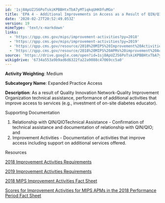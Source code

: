 ```yaml
---
id: '1sj8ApUZJ56PoTskiKPBBHtxTbA7yMTiqkqUHK0fuMGo'
title: 'EPA 4 - Additional Improvements in Access as a Result of QIN/QIO TA'
date: '2020-02-27T20:52:49.053Z'
version: 19
mimeType: 'text/x-markdown'
links:
  - 'https://qpp.cms.gov/mips/improvement-activities?py=2018'
  - 'https://qpp.cms.gov/mips/improvement-activities?py=2019'
  - 'https://qpp.cms.gov/resource/2018%20MIPS%20Improvement%20Activities%20Fact%20Sheet'
  - 'https://qpp.cms.gov/resource/2018%20MIPS%20APMs%20improvement%20Activities%20scores%20fact%20sheet'
source: 'https://drive.google.com/open?id=1sj8ApUZJ56PoTskiKPBBHtxTbA7yMTiqkqUHK0fuMGo'
wikigdrive: '6734a553a9b9ad6d6322fa22a9088c47069cc5a0'
---
```

**Activity Weighting**: Medium

**Subcategory Name**: Expanded Practice Access

**Description**: As a result of Quality Innovation Network-Quality Improvement Organization technical assistance, performance of additional activities that improve access to services (e.g., investment of on-site diabetes educator).

Supporting Documentation

1. Relationship with QIN/QIOTechnical Assistance - Confirmation of technical assistance and documentation of relationship with QIN/QIO; and
2. Improvement Activities - Documentation of activities that improve access including support on additional services offered.

Resources

[2018 Improvement Activities Requirements](https://qpp.cms.gov/mips/improvement-activities?py=2018)

[2019 Improvement Activities Requirements](https://qpp.cms.gov/mips/improvement-activities?py=2019)

[2018 MIPS Improvement Activities Fact Sheet](https://qpp.cms.gov/resource/2018%20MIPS%20Improvement%20Activities%20Fact%20Sheet)

[Scores for Improvement Activities for MIPS APMs in the 2018 Performance Period Fact Sheet](https://qpp.cms.gov/resource/2018%20MIPS%20APMs%20improvement%20Activities%20scores%20fact%20sheet)
